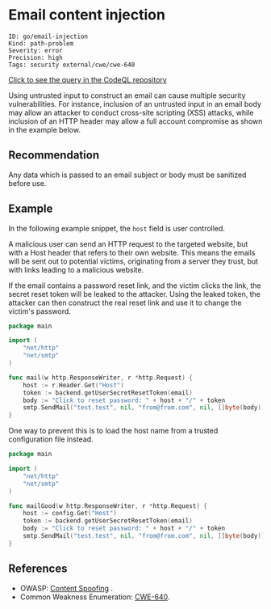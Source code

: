 # Email content injection

```
ID: go/email-injection
Kind: path-problem
Severity: error
Precision: high
Tags: security external/cwe/cwe-640

```
[Click to see the query in the CodeQL repository](https://github.com/github/codeql-go/tree/main/ql/src/Security/CWE-640/EmailInjection.ql)

Using untrusted input to construct an email can cause multiple security vulnerabilities. For instance, inclusion of an untrusted input in an email body may allow an attacker to conduct cross-site scripting (XSS) attacks, while inclusion of an HTTP header may allow a full account compromise as shown in the example below.


## Recommendation
Any data which is passed to an email subject or body must be sanitized before use.


## Example
In the following example snippet, the `host` field is user controlled.

A malicious user can send an HTTP request to the targeted website, but with a Host header that refers to their own website. This means the emails will be sent out to potential victims, originating from a server they trust, but with links leading to a malicious website.

If the email contains a password reset link, and the victim clicks the link, the secret reset token will be leaked to the attacker. Using the leaked token, the attacker can then construct the real reset link and use it to change the victim's password.


```go
package main

import (
	"net/http"
	"net/smtp"
)

func mail(w http.ResponseWriter, r *http.Request) {
	host := r.Header.Get("Host")
	token := backend.getUserSecretResetToken(email)
	body := "Click to reset password: " + host + "/" + token
	smtp.SendMail("test.test", nil, "from@from.com", nil, []byte(body))
}

```
One way to prevent this is to load the host name from a trusted configuration file instead.


```go
package main

import (
	"net/http"
	"net/smtp"
)

func mailGood(w http.ResponseWriter, r *http.Request) {
	host := config.Get("Host")
	token := backend.getUserSecretResetToken(email)
	body := "Click to reset password: " + host + "/" + token
	smtp.SendMail("test.test", nil, "from@from.com", nil, []byte(body))
}

```

## References
* OWASP: [Content Spoofing](https://owasp.org/www-community/attacks/Content_Spoofing) .
* Common Weakness Enumeration: [CWE-640](https://cwe.mitre.org/data/definitions/640.html).